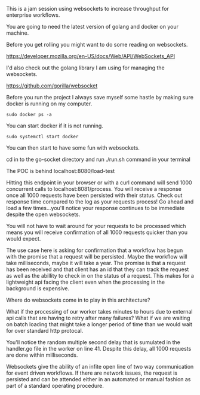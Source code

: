 This is a jam session using websockets to increase throughput for enterprise workflows.

You are going to need the latest version of golang and docker on your machine. 

Before you get rolling you might want to do some reading on websockets.

https://developer.mozilla.org/en-US/docs/Web/API/WebSockets_API

I'd also check out the golang library I am using for managing the websockets.

https://github.com/gorilla/websocket

Before you run the project I always save myself some hastle by making sure docker is running on my computer.

`sudo docker ps -a`

You can start docker if it is not running.

`sudo systemctl start docker`

You can then start to have some fun with websockets.

cd in to the go-socket directory and run ./run.sh command in your terminal

The POC is behind localhost:8080/load-test

Hitting this endpoint in your browser or with a curl command will send 1000 concurrent calls to localhost:8081/process. 
You will receive a response once all 1000 requests have been persisted with their status. Check out response time compared to the log as your requests process! Go ahead and load a few times...you'll notice your response continues to be immediate despite the open websockets.

You will not have to wait around for your requests to be processed which means you will receive confirmation of all 1000 requests quicker than you would expect.

The use case here is asking for confirmation that a workflow has begun with the promise that a request will be persisted. Maybe the workflow will take milliseconds, maybe it will take a year. The promise is that a request has been received and that client has an id that they can track the request as well
as the abillity to check in on the status of a request. This makes for a lightweight api facing the client even when the processing in the background is expensive.

Where do websockets come in to play in this architecture? 

What if the processing of our worker takes minutes to hours due to external api calls that are having to retry after many failures? 
What if we are waiting on batch loading that might take a longer period of time than we would wait for over standard http protocal.

You'll notice the random multiple second delay that is sumulated in the handler.go file in the worker on line 41. Despite this delay, all 1000 requests are done within milliseconds.

Websockets give the ability of an infite open line of two way communication for event driven workflows. If there are network issues, the request is persisted and can be attended either in an automated or manual fashion as part of a standard operating procedure.

